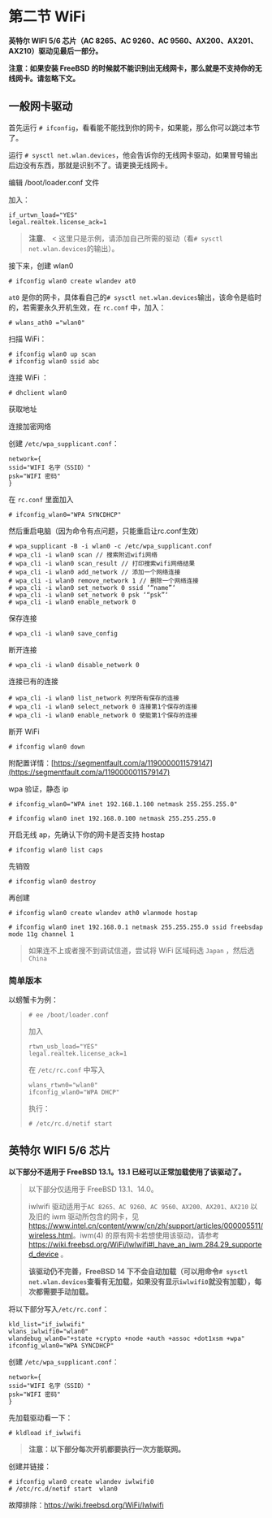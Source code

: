 # 第二节 WiFi

**英特尔 WIFI 5/6 芯片（AC 8265、AC 9260、AC 9560、AX200、AX201、AX210）驱动见最后一部分。**

**注意：如果安装 FreeBSD 的时候就不能识别出无线网卡，那么就是不支持你的无线网卡。请忽略下文。**

## 一般网卡驱动

首先运行 `# ifconfig`，看看能不能找到你的网卡，如果能，那么你可以跳过本节了。

运行 `# sysctl net.wlan.devices`，他会告诉你的无线网卡驱动，如果冒号输出后边没有东西，那就是识别不了。请更换无线网卡。

编辑 /boot/loader.conf 文件

加入：

```
if_urtwn_load="YES" 
legal.realtek.license_ack=1
```

>**注意**、
<
>这里只是示例，请添加自己所需的驱动（看`# sysctl net.wlan.devices`的输出）。

接下来，创建 wlan0

```
# ifconfig wlan0 create wlandev at0
```

`at0` 是你的网卡，具体看自己的`# sysctl net.wlan.devices`输出，该命令是临时的，若需要永久开机生效，在 `rc.conf` 中，加入：

```
# wlans_ath0 ="wlan0"
```

扫描 WiFi：

```
# ifconfig wlan0 up scan
# ifconfig wlan0 ssid abc
```

连接 WiFi ：

```
# dhclient wlan0
```

获取地址

连接加密网络

创建 `/etc/wpa_supplicant.conf`：

```
network={ 
ssid="WIFI 名字（SSID）" 
psk="WIFI 密码"
}
```

在 `rc.conf` 里面加入

```
# ifconfig_wlan0="WPA SYNCDHCP"
```

然后重启电脑（因为命令有点问题，只能重启让rc.conf生效）

```
# wpa_supplicant -B -i wlan0 -c /etc/wpa_supplicant.conf
# wpa_cli -i wlan0 scan // 搜索附近wifi网络
# wpa_cli -i wlan0 scan_result // 打印搜索wifi网络结果
# wpa_cli -i wlan0 add_network // 添加一个网络连接
# wpa_cli -i wlan0 remove_network 1 // 删除一个网络连接
# wpa_cli -i wlan0 set_network 0 ssid ‘“name”‘
# wpa_cli -i wlan0 set_network 0 psk ‘“psk”‘
# wpa_cli -i wlan0 enable_network 0
```

保存连接

```
# wpa_cli -i wlan0 save_config
```

断开连接

```
# wpa_cli -i wlan0 disable_network 0
```

连接已有的连接

```
# wpa_cli -i wlan0 list_network 列举所有保存的连接
# wpa_cli -i wlan0 select_network 0 连接第1个保存的连接
# wpa_cli -i wlan0 enable_network 0 使能第1个保存的连接
```

断开 WiFi

```
# ifconfig wlan0 down
```

附配置详情：[https://segmentfault.com/a/1190000011579147](https://segmentfault.com/a/1190000011579147)

wpa 验证，静态 ip

```
# ifconfig_wlan0="WPA inet 192.168.1.100 netmask 255.255.255.0"

# ifconfig wlan0 inet 192.168.0.100 netmask 255.255.255.0
```

开启无线 ap，先确认下你的网卡是否支持 hostap

```
# ifconfig wlan0 list caps
```

先销毁

```
# ifconfig wlan0 destroy
```

再创建

```
# ifconfig wlan0 create wlandev ath0 wlanmode hostap

# ifconfig wlan0 inet 192.168.0.1 netmask 255.255.255.0 ssid freebsdap mode 11g channel 1
```

>如果连不上或者搜不到调试信道，尝试将 WiFi 区域码选 `Japan` ，然后选 `China`

### 简单版本

以螃蟹卡为例：

>
>```
># ee /boot/loader.conf 
>```
>
>加入
>
>```
>rtwn_usb_load="YES"
>legal.realtek.license_ack=1
>```
>
>在 `/etc/rc.conf` 中写入
>
>```
>wlans_rtwn0="wlan0"
>ifconfig_wlan0="WPA DHCP"
>```
>
>执行：
>
>```
># /etc/rc.d/netif start
>```

## 英特尔 WIFI 5/6 芯片

**以下部分不适用于 FreeBSD 13.1。13.1 已经可以正常加载使用了该驱动了。**

>以下部分仅适用于 FreeBSD 13.1、14.0。
>
>iwlwifi 驱动适用于`AC 8265、AC 9260、AC 9560、AX200、AX201、AX210` 以及旧的 iwm 驱动所包含的网卡，见 <https://www.intel.cn/content/www/cn/zh/support/articles/000005511/wireless.html>。iwm(4) 的原有网卡若想使用该驱动，请参考 <https://wiki.freebsd.org/WiFi/Iwlwifi#I_have_an_iwm.284.29_supported_device> 。
> 
>**该驱动仍不完善，FreeBSD 14 下不会自动加载（可以用命令`# sysctl net.wlan.devices`查看有无加载，如果没有显示`iwlwifi0`就没有加载），每次都需要手动加载。**

将以下部分写入`/etc/rc.conf`：

```
kld_list="if_iwlwifi"
wlans_iwlwifi0="wlan0"
wlandebug_wlan0="+state +crypto +node +auth +assoc +dot1xsm +wpa"
ifconfig_wlan0="WPA SYNCDHCP"
```

创建 `/etc/wpa_supplicant.conf`：

```
network={ 
ssid="WIFI 名字（SSID）" 
psk="WIFI 密码"
}
```

先加载驱动看一下：

```
# kldload if_iwlwifi
```

>**注意：以下部分每次开机都要执行一次方能联网。**


创建并链接：

```
# ifconfig wlan0 create wlandev iwlwifi0
# /etc/rc.d/netif start  wlan0
```

故障排除：<https://wiki.freebsd.org/WiFi/Iwlwifi>
